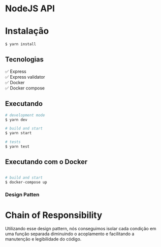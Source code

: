 # NodeJS API 

# Instalação

```bash
$ yarn install
```


## Tecnologias

:white_check_mark: Express\
:white_check_mark: Express validator\
:white_check_mark: Docker\
:white_check_mark: Docker compose

## Executando

```bash
# development mode
$ yarn dev

# build and start
$ yarn start

# tests
$ yarn test
```

## Executando com o Docker

```bash

# build and start
$ docker-compose up
```

### Design Patten

# Chain of Responsibility

Utilizando esse design pattern, nós conseguimos isolar cada condição em uma função separada diminuindo o acoplamento e facilitando a manutenção e legibilidade do código.